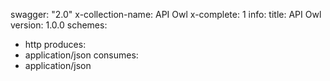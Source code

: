 swagger: "2.0"
x-collection-name: API Owl
x-complete: 1
info:
  title: API Owl
  version: 1.0.0
schemes:
- http
produces:
- application/json
consumes:
- application/json